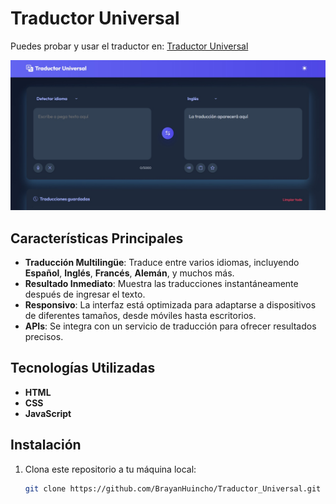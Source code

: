 # Traductor Universal

Puedes probar y usar el traductor en: [Traductor Universal](https://brayanhuincho.github.io/Traductor_Universal/)

<p align="center">
  <a href="https://brayanhuincho.github.io/Traductor_Universal/">
    <img src="foto.jpg" alt="Captura del Traductor" width="600">
  </a>
</p>

## Características Principales

- **Traducción Multilingüe**: Traduce entre varios idiomas, incluyendo **Español**, **Inglés**, **Francés**, **Alemán**, y muchos más.
- **Resultado Inmediato**: Muestra las traducciones instantáneamente después de ingresar el texto.
- **Responsivo**: La interfaz está optimizada para adaptarse a dispositivos de diferentes tamaños, desde móviles hasta escritorios.
- **APIs**: Se integra con un servicio de traducción para ofrecer resultados precisos.

## Tecnologías Utilizadas
  - **HTML**
  - **CSS**
  - **JavaScript**

## Instalación

1. Clona este repositorio a tu máquina local:
   ```bash
   git clone https://github.com/BrayanHuincho/Traductor_Universal.git
